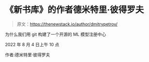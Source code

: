 # 《新书库》的作者德米特里·彼得罗夫

> 原文：<https://thenewstack.io/author/dmitrypetrov/>

为什么我们用 git 构建了一个开源的 ML 模型注册中心

2022 年 8 月 4 日上午 10 点

作者:德米特里·彼得罗夫